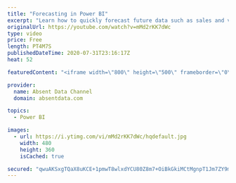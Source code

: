 ```yaml
---
title: "Forecasting in Power BI"
excerpt: "Learn how to quickly forecast future data such as sales and values with the analytics pane in Power BI."
originalUrl: https://youtube.com/watch?v=mMd2rKK7dWc
type: video
price: Free
length: PT4M7S
publishedDateTime: 2020-07-31T23:16:17Z
heat: 52

featuredContent: "<iframe width=\"800\" height=\"500\" frameborder=\"0\" src=\"https://www.youtube.com/embed/mMd2rKK7dWc\" allow=\"accelerometer; autoplay; encrypted-media; gyroscope; picture-in-picture\" allowfullscreen></iframe>"

provider:
  name: Absent Data Channel
  domain: absentdata.com

topics:
  - Power BI

images:
  - url: https://i.ytimg.com/vi/mMd2rKK7dWc/hqdefault.jpg
    width: 480
    height: 360
    isCached: true

secured: "qwuAKSxgTQaX8uKCE+1pmwT8wlxdYCU80Z8m7+OiBkGkiMCtMgnpT1Jm7ZY9myS01Xcx5wte0fQ/SMgs5tHiIXN8mY/OYzyp6p7tRezHHPC1b2DS0r4jZIppnmdMP9AiZvFFqv7gBTOgi4+4XTy8WaOpqAOQQCgA3QWJEGsPFkg2DnghlD2ic86ynmjP43Erw/a0ZLwBIFEcQ+tY58tdPJ5GmXL/XgYdcrpLJnEiWBnk0X6mCU7VtyHMmneOyDSZXasOSMaQU5UrpLfHQ+CKageyDqAwsyPMjt4BBEjVV0AhjFM4QIzZzZcNGxzIkLFQ5t49BpkIzL+aORNlFsJs2llnnSaIVOuBp8ScNbUlc2e7tG7pQGw7oMjbN7LoBaRPsa+cLqRXK10QYlkr+eK0mW7bHwxHBv0bYjmOSYMvDao=;4XHVOVzOYxFGmH3e4iNuEA=="
---
```


